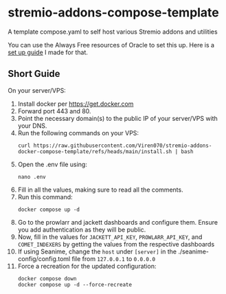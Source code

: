 # stremio-addons-compose-template
A template compose.yaml to self host various Stremio addons and utilities

You can use the Always Free resources of Oracle to set this up. Here is a [set up guide](https://guides.viren070.me/oracle) I made for that. 

## Short Guide 

On your server/VPS: 

1. Install docker per https://get.docker.com
2. Forward port 443 and 80. 
3. Point the necessary domain(s) to the public IP of your server/VPS with your DNS.
4. Run the following commands on your VPS:
   ```
   curl https://raw.githubusercontent.com/Viren070/stremio-addons-docker-compose-template/refs/heads/main/install.sh | bash
   ```
5. Open the .env file using:
   ```
   nano .env
   ```
6. Fill in all the values, making sure to read all the comments.
7. Run this command:
   ```
   docker compose up -d
   ```
8. Go to the prowlarr and jackett dashboards and configure them. Ensure you add authentication as they will be public.
9. Now, fill in the values for `JACKETT_API_KEY`, `PROWLARR_API_KEY`, and `COMET_INDEXERS` by getting the values from the respective dashboards
10. If using Seanime, change the `host` under `[server]` in the ./seanime-config/config.toml file from `127.0.0.1` to `0.0.0.0`
11. Force a recreation for the updated configuration:
    ```
    docker compose down
    docker compose up -d --force-recreate
    ```
